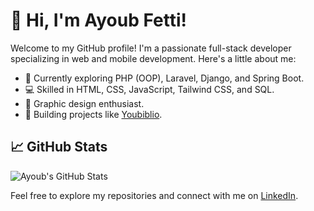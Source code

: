 # 👋 Hi, I'm Ayoub Fetti!

Welcome to my GitHub profile! I'm a passionate full-stack developer specializing in web and mobile development. Here's a little about me:

- 🌱 Currently exploring PHP (OOP), Laravel, Django, and Spring Boot.
- 💻 Skilled in HTML, CSS, JavaScript, Tailwind CSS, and SQL.
- 🎨 Graphic design enthusiast.
- 🚀 Building projects like [Youbiblio](https://github.com/your-repo-link).

## 📈 GitHub Stats
![Ayoub's GitHub Stats](https://github-readme-stats.vercel.app/api?username=AyoubFetti&show_icons=true&theme=radical)

Feel free to explore my repositories and connect with me on [LinkedIn](https://www.linkedin.com/in/ayoub-fetti-09925a239/).
